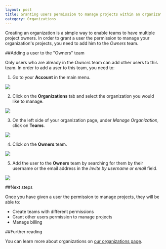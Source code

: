 ```yaml
---
layout: post
title: Granting users permission to manage projects within an organization
category: Organizations
---
```


Creating an organization is a simple way to enable teams to have multiple
project owners. In order to grant a user the permission to manage your
organization's projects, you need to add him to the _Owners_ team.

##Adding a user to the "Owners" team

Only users who are already in the _Owners_ team can add other users to this
team. In order to add a user to this team, you need to:

1. Go to your **Account** in the main menu.

  <img src="/docs/assets/img/setting-up-an-organization/account.png" class="img-responsive">

2. Click on the **Organizations** tab and select the organization you would like
to manage.

 <img src="/docs/assets/img/can-i-limit-the-permissions-a-user-has-on-a-specific-project/select-organization.png" class="img-responsive img-bordered">

3. On the left side of your organization page, under _Manage Organization_,
click on **Teams**.

 <img src="/docs/assets/img/can-i-limit-the-permissions-a-user-has-on-a-specific-project/teams.png" class="img-responsive">

4. Click on the **Owners** team.

 <img src="/docs/assets/img/granting-users-permission-to-manage-projects-within-an-organization/owners-team.png" class="img-responsive img-bordered">

5. Add the user to the **Owners** team by searching for them by their username
or the email address in the _Invite by username or email_ field.

 <img src="/docs/assets/img/granting-users-permission-to-manage-projects-within-an-organization/add-owner.png" class="img-responsive img-bordered">

##Next steps

Once you have given a user the permission to manage projects, they will be able
to:

- Create teams with different permissions
- Grant other users permission to manage projects
- Manage billing

##Further reading

You can learn more about organizations on [our organizations page](/docs/organizations.html).
